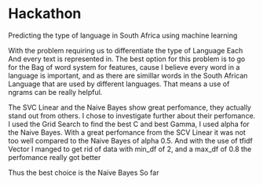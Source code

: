 # Hackathon
Predicting the type of language in South Africa using machine learning


With the problem requiring us to differentiate the type of Language Each And every text is represented in.
The best option for this problem is to go for the Bag of word system for features, cause I believe every
word in a language is important, and as there are simillar words in the South African Language that are used 
by different languages. That means a use of ngrams can be really helpful.

The SVC Linear and the Naive Bayes show great perfomance, they actually stand out from others. I chose to investigate
further about their perfomance. I used the Grid Search to find the best C and best Gamma, I used alpha for the Naive Bayes. With a great perfomance from the SCV Linear it was not too well compared to the Naive Bayes of alpha 0.5. And with the use of tfidf Vector I manged to get rid of data with min_df of 2, and a max_df of 0.8 the perfomance really got better

Thus the best choice is the Naive Bayes So far
